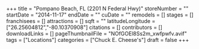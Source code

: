+++
title = "Pompano Beach, FL (2201 N Federal Hwy)"
storeNumber = ""
startDate = "2014-11-17"
endDate = ""
cuDate = ""
remodels = []
stages = []
franchisees = []
attractions = []
sqft = ""
latitudeLongitude = ["26.25604812","-80.10370908"]
citations = []
contributors = []
downloadLinks = []
pageThumbnailFile = "NOfGOEl8Ss2m_xwfpwfv.avif"
tags = ["Locations"]
categories = ["Chuck E. Cheese's"]
draft = false
+++
